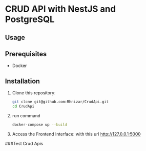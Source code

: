 # CRUD API with NestJS and PostgreSQL

## Usage

## Prerequisites

- Docker

## Installation

1. Clone this repository:
    ```bash
    git clone git@github.com:Rhnizar/CrudApi.git
    cd CrudApi

2. run command 
    ```bash
    docker-compose up --build

3. Access the Frontend Interface:
    with this url http://127.0.0.1:5000

###Test Crud Apis

